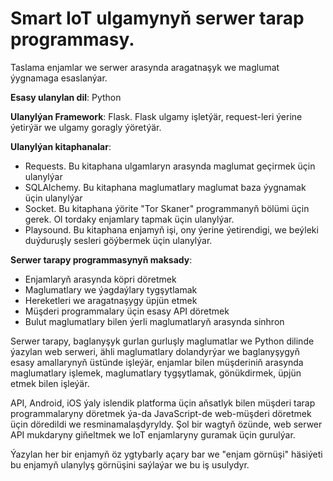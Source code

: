 # Smart IoT ulgamynyň serwer tarap programmasy.

Taslama enjamlar we serwer arasynda aragatnaşyk we maglumat ýygnamaga esaslanýar.

**Esasy ulanylan dil**: Python

**Ulanylýan Framework**: Flask. Flask ulgamy işletýär, request-leri ýerine ýetirýär we ulgamy goragly ýöretýär.

**Ulanylýan kitaphanalar**:

- Requests. Bu kitaphana ulgamlaryn arasynda maglumat geçirmek üçin ulanylýar
- SQLAlchemy. Bu kitaphana maglumatlary maglumat baza ýygnamak üçin ulanylýar
- Socket. Bu kitaphana ýörite "Tor Skaner" programmanyň bölümi üçin gerek. Ol tordaky enjamlary tapmak üçin ulanylýar.
- Playsound. Bu kitaphana enjamyň işi, ony ýerine ýetirendigi, we beýleki duýduruşly sesleri göýbermek üçin ulanylýar. 


**Serwer tarapy programmasynyň maksady**:

- Enjamlaryň arasynda köpri döretmek
- Maglumatlary we ýagdaýlary tygşytlamak
- Hereketleri we aragatnaşygy üpjün etmek
- Müşderi programmalary üçin esasy API döretmek
- Bulut maglumatlary bilen ýerli maglumatlaryň arasynda sinhron

Serwer tarapy, baglanyşyk gurlan gurluşly maglumatlar we Python dilinde ýazylan web serweri, ähli maglumatlary dolandyrýar we baglanyşygyň esasy amallarynyň üstünde işleýär, enjamlar bilen müşderiniň arasynda maglumatlary işlemek, maglumatlary tygşytlamak, gönükdirmek, üpjün etmek bilen işleýär.

API, Android, iOS ýaly islendik platforma üçin aňsatlyk bilen müşderi tarap programmalaryny döretmek ýa-da JavaScript-de web-müşderi döretmek üçin döredildi we resminamalaşdyryldy. Şol bir wagtyň özünde, web serwer API mukdaryny giňeltmek we IoT enjamlaryny guramak üçin gurulýar.

Ýazylan her bir enjamyň öz ygtybarly açary bar we "enjam görnüşi" häsiýeti bu enjamyň ulanylyş görnüşini saýlaýar we bu iş usulydyr.